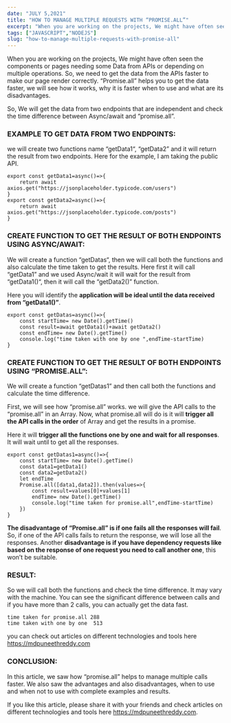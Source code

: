 ```yaml
---
date: "JULY 5,2021"
title: "HOW TO MANAGE MULTIPLE REQUESTS WITH “PROMISE.ALL”"
excerpt: "When you are working on the projects, We might have often seen the components or pages needing some Data from APIs or depending on multiple..."
tags: ["JAVASCRIPT","NODEJS"]
slug: "how-to-manage-multiple-requests-with-promise-all"
---
```

When you are working on the projects, We might have often seen the components or pages needing some Data from APIs or depending on multiple operations. So, we need to get the data from the APIs faster to make our page render correctly. “Promise.all” helps you to get the data faster, we will see how it works, why it is faster when to use and what are its disadvantages.

So, We will get the data from two endpoints that are independent and check the time difference between Async/await and “promise.all”.

### EXAMPLE TO GET DATA FROM TWO ENDPOINTS:
we will create two functions name “getData1“, “getData2” and it will return the result from two endpoints. Here for the example, I am taking the public API.

```
export const getData1=async()=>{
    return await axios.get("https://jsonplaceholder.typicode.com/users")
}
export const getData2=async()=>{
    return await axios.get("https://jsonplaceholder.typicode.com/posts")
}
```

### CREATE FUNCTION TO GET THE RESULT OF BOTH ENDPOINTS USING ASYNC/AWAIT:
We will create a function “getDatas“, then we will call both the functions and also calculate the time taken to get the results. Here first it will call “getData1” and we used Async/wait it will wait for the result from “getData1()“, then it will call the “getData2()” function.

Here you will identify the **application will be ideal until the data received from “getData1()”**.
```
export const getDatas=async()=>{
    const startTime= new Date().getTime()
    const result=await getData1()+await getData2()
    const endTime= new Date().getTime()
    console.log("time taken with one by one ",endTime-startTime)
}
```
### CREATE FUNCTION TO GET THE RESULT OF BOTH ENDPOINTS USING “PROMISE.ALL”:
We will create a function “getDatas1” and then call both the functions and calculate the time difference.

First, we will see how “promise.all” works. we will give the API calls to the “promise.all” in an Array. Now, what promise.all will do is it will **trigger all the API calls in the order** of Array and get the results in a promise.

Here it will **trigger all the functions one by one and wait for all responses**. It will wait until to get all the responses.
```
export const getDatas1=async()=>{
    const startTime= new Date().getTime()
    const data1=getData1()
    const data2=getData2()
    let endTime
    Promise.all([data1,data2]).then(values=>{
        const result=values[0]+values[1]
        endTime= new Date().getTime()
        console.log("time taken for promise.all",endTime-startTime)
    })
}
```
**The disadvantage of “Promise.all” is if one fails all the responses will fail**. So, if one of the API calls fails to return the response, we will lose all the responses. Another **disadvantage is if you have dependency requests like based on the response of one request you need to call another one**, this won’t be suitable.

### RESULT:
So we will call both the functions and check the time difference. It may vary with the machine. You can see the significant difference between calls and if you have more than 2 calls, you can actually get the data fast.
```
time taken for promise.all 288
time taken with one by one  513
```
you can check out articles on different technologies and tools here <a style="color: blue" href="/"> https://mdpuneethreddy.com</a>


### CONCLUSION:
In this article, we saw how “promise.all” helps to manage multiple calls faster. We also saw the advantages and also disadvantages, when to use and when not to use with complete examples and results.

If you like this article, please share it with your friends and check articles on different technologies and tools here <a style="color: blue" href="/"> https://mdpuneethreddy.com</a>.